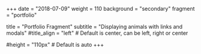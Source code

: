 +++
date = "2018-07-09"
weight = 110
background = "secondary"
fragment = "portfolio"

title = "Portfolio Fragment"
subtitle = "Displaying animals with links and modals"
#title_align = "left" # Default is center, can be left, right or center

#height = "110px" # Default is auto
+++
